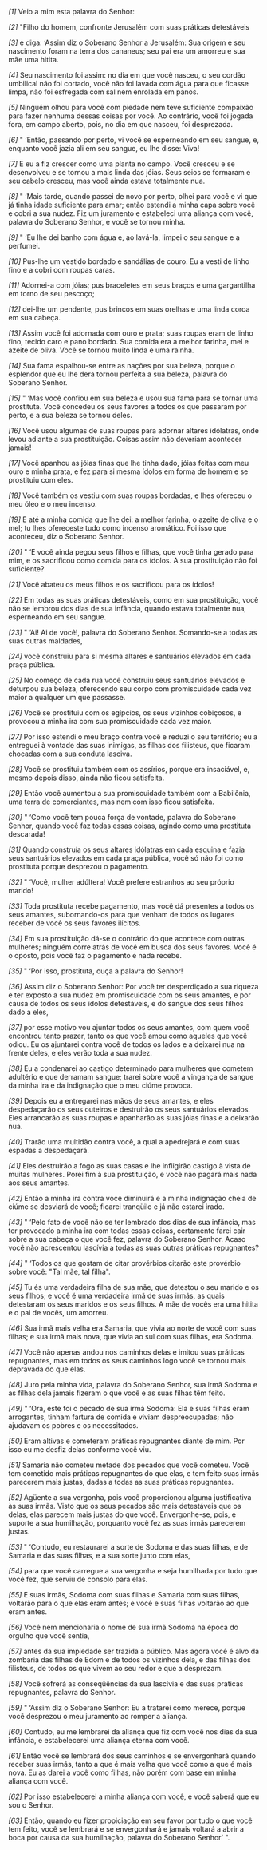 *[1]* Veio a mim esta palavra do Senhor:

*[2]* "Filho do homem, confronte Jerusalém com suas práticas detestáveis

*[3]* e diga: ‘Assim diz o Soberano Senhor a Jerusalém: Sua origem e seu nascimento foram na terra dos cananeus; seu pai era um amorreu e sua mãe uma hitita.

*[4]* Seu nascimento foi assim: no dia em que você nasceu, o seu cordão umbilical não foi cortado, você não foi lavada com água para que ficasse limpa, não foi esfregada com sal nem enrolada em panos.

*[5]* Ninguém olhou para você com piedade nem teve suficiente compaixão para fazer nenhuma dessas coisas por você. Ao contrário, você foi jogada fora, em campo aberto, pois, no dia em que nasceu, foi desprezada.

*[6]* " ‘Então, passando por perto, vi você se esperneando em seu sangue, e, enquanto você jazia ali em seu sangue, eu lhe disse: Viva!

*[7]* E eu a fiz crescer como uma planta no campo. Você cresceu e se desenvolveu e se tornou a mais linda das jóias. Seus seios se formaram e seu cabelo cresceu, mas você ainda estava totalmente nua.

*[8]* " ‘Mais tarde, quando passei de novo por perto, olhei para você e vi que já tinha idade suficiente para amar; então estendi a minha capa sobre você e cobri a sua nudez. Fiz um juramento e estabeleci uma aliança com você, palavra do Soberano Senhor, e você se tornou minha.

*[9]* " ‘Eu lhe dei banho com água e, ao lavá-la, limpei o seu sangue e a perfumei.

*[10]* Pus-lhe um vestido bordado e sandálias de couro. Eu a vesti de linho fino e a cobri com roupas caras.

*[11]* Adornei-a com jóias; pus braceletes em seus braços e uma gargantilha em torno de seu pescoço;

*[12]* dei-lhe um pendente, pus brincos em suas orelhas e uma linda coroa em sua cabeça.

*[13]* Assim você foi adornada com ouro e prata; suas roupas eram de linho fino, tecido caro e pano bordado. Sua comida era a melhor farinha, mel e azeite de oliva. Você se tornou muito linda e uma rainha.

*[14]* Sua fama espalhou-se entre as nações por sua beleza, porque o esplendor que eu lhe dera tornou perfeita a sua beleza, palavra do Soberano Senhor.

*[15]* " ‘Mas você confiou em sua beleza e usou sua fama para se tornar uma prostituta. Você concedeu os seus favores a todos os que passaram por perto, e a sua beleza se tornou deles.

*[16]* Você usou algumas de suas roupas para adornar altares idólatras, onde levou adiante a sua prostituição. Coisas assim não deveriam acontecer jamais!

*[17]* Você apanhou as jóias finas que lhe tinha dado, jóias feitas com meu ouro e minha prata, e fez para si mesma ídolos em forma de homem e se prostituiu com eles.

*[18]* Você também os vestiu com suas roupas bordadas, e lhes ofereceu o meu óleo e o meu incenso.

*[19]* E até a minha comida que lhe dei: a melhor farinha, o azeite de oliva e o mel; tu lhes ofereceste tudo como incenso aromático. Foi isso que aconteceu, diz o Soberano Senhor.

*[20]* " ‘E você ainda pegou seus filhos e filhas, que você tinha gerado para mim, e os sacrificou como comida para os ídolos. A sua prostituição não foi suficiente?

*[21]* Você abateu os meus filhos e os sacrificou para os ídolos!

*[22]* Em todas as suas práticas detestáveis, como em sua prostituição, você não se lembrou dos dias de sua infância, quando estava totalmente nua, esperneando em seu sangue.

*[23]* " ‘Ai! Ai de você!, palavra do Soberano Senhor. Somando-se a todas as suas outras maldades,

*[24]* você construiu para si mesma altares e santuários elevados em cada praça pública.

*[25]* No começo de cada rua você construiu seus santuários elevados e deturpou sua beleza, oferecendo seu corpo com promiscuidade cada vez maior a qualquer um que passasse.

*[26]* Você se prostituiu com os egípcios, os seus vizinhos cobiçosos, e provocou a minha ira com sua promiscuidade cada vez maior.

*[27]* Por isso estendi o meu braço contra você e reduzi o seu território; eu a entreguei à vontade das suas inimigas, as filhas dos filisteus, que ficaram chocadas com a sua conduta lasciva.

*[28]* Você se prostituiu também com os assírios, porque era insaciável, e, mesmo depois disso, ainda não ficou satisfeita.

*[29]* Então você aumentou a sua promiscuidade também com a Babilônia, uma terra de comerciantes, mas nem com isso ficou satisfeita.

*[30]* " ‘Como você tem pouca força de vontade, palavra do Soberano Senhor, quando você faz todas essas coisas, agindo como uma prostituta descarada!

*[31]* Quando construía os seus altares idólatras em cada esquina e fazia seus santuários elevados em cada praça pública, você só não foi como prostituta porque desprezou o pagamento.

*[32]* " ‘Você, mulher adúltera! Você prefere estranhos ao seu próprio marido!

*[33]* Toda prostituta recebe pagamento, mas você dá presentes a todos os seus amantes, subornando-os para que venham de todos os lugares receber de você os seus favores ilícitos.

*[34]* Em sua prostituição dá-se o contrário do que acontece com outras mulheres; ninguém corre atrás de você em busca dos seus favores. Você é o oposto, pois você faz o pagamento e nada recebe.

*[35]* " ‘Por isso, prostituta, ouça a palavra do Senhor!

*[36]* Assim diz o Soberano Senhor: Por você ter desperdiçado a sua riqueza e ter exposto a sua nudez em promiscuidade com os seus amantes, e por causa de todos os seus ídolos detestáveis, e do sangue dos seus filhos dado a eles,

*[37]* por esse motivo vou ajuntar todos os seus amantes, com quem você encontrou tanto prazer, tanto os que você amou como aqueles que você odiou. Eu os ajuntarei contra você de todos os lados e a deixarei nua na frente deles, e eles verão toda a sua nudez.

*[38]* Eu a condenarei ao castigo determinado para mulheres que cometem adultério e que derramam sangue; trarei sobre você a vingança de sangue da minha ira e da indignação que o meu ciúme provoca.

*[39]* Depois eu a entregarei nas mãos de seus amantes, e eles despedaçarão os seus outeiros e destruirão os seus santuários elevados. Eles arrancarão as suas roupas e apanharão as suas jóias finas e a deixarão nua.

*[40]* Trarão uma multidão contra você, a qual a apedrejará e com suas espadas a despedaçará.

*[41]* Eles destruirão a fogo as suas casas e lhe infligirão castigo à vista de muitas mulheres. Porei fim à sua prostituição, e você não pagará mais nada aos seus amantes.

*[42]* Então a minha ira contra você diminuirá e a minha indignação cheia de ciúme se desviará de você; ficarei tranqüilo e já não estarei irado.

*[43]* " ‘Pelo fato de você não se ter lembrado dos dias de sua infância, mas ter provocado a minha ira com todas essas coisas, certamente farei cair sobre a sua cabeça o que você fez, palavra do Soberano Senhor. Acaso você não acrescentou lascívia a todas as suas outras práticas repugnantes?

*[44]* " ‘Todos os que gostam de citar provérbios citarão este provérbio sobre você: "Tal mãe, tal filha".

*[45]* Tu és uma verdadeira filha de sua mãe, que detestou o seu marido e os seus filhos; e você é uma verdadeira irmã de suas irmãs, as quais detestaram os seus maridos e os seus filhos. A mãe de vocês era uma hitita e o pai de vocês, um amorreu.

*[46]* Sua irmã mais velha era Samaria, que vivia ao norte de você com suas filhas; e sua irmã mais nova, que vivia ao sul com suas filhas, era Sodoma.

*[47]* Você não apenas andou nos caminhos delas e imitou suas práticas repugnantes, mas em todos os seus caminhos logo você se tornou mais depravada do que elas.

*[48]* Juro pela minha vida, palavra do Soberano Senhor, sua irmã Sodoma e as filhas dela jamais fizeram o que você e as suas filhas têm feito.

*[49]* " ‘Ora, este foi o pecado de sua irmã Sodoma: Ela e suas filhas eram arrogantes, tinham fartura de comida e viviam despreocupadas; não ajudavam os pobres e os necessitados.

*[50]* Eram altivas e cometeram práticas repugnantes diante de mim. Por isso eu me desfiz delas conforme você viu.

*[51]* Samaria não cometeu metade dos pecados que você cometeu. Você tem cometido mais práticas repugnantes do que elas, e tem feito suas irmãs parecerem mais justas, dadas a todas as suas práticas repugnantes.

*[52]* Agüente a sua vergonha, pois você proporcionou alguma justificativa às suas irmãs. Visto que os seus pecados são mais detestáveis que os delas, elas parecem mais justas do que você. Envergonhe-se, pois, e suporte a sua humilhação, porquanto você fez as suas irmãs parecerem justas.

*[53]* " ‘Contudo, eu restaurarei a sorte de Sodoma e das suas filhas, e de Samaria e das suas filhas, e a sua sorte junto com elas,

*[54]* para que você carregue a sua vergonha e seja humilhada por tudo que você fez, que serviu de consolo para elas.

*[55]* E suas irmãs, Sodoma com suas filhas e Samaria com suas filhas, voltarão para o que elas eram antes; e você e suas filhas voltarão ao que eram antes.

*[56]* Você nem mencionaria o nome de sua irmã Sodoma na época do orgulho que você sentia,

*[57]* antes da sua impiedade ser trazida a público. Mas agora você é alvo da zombaria das filhas de Edom e de todos os vizinhos dela, e das filhas dos filisteus, de todos os que vivem ao seu redor e que a desprezam.

*[58]* Você sofrerá as conseqüências da sua lascívia e das suas práticas repugnantes, palavra do Senhor.

*[59]* " ‘Assim diz o Soberano Senhor: Eu a tratarei como merece, porque você desprezou o meu juramento ao romper a aliança.

*[60]* Contudo, eu me lembrarei da aliança que fiz com você nos dias da sua infância, e estabelecerei uma aliança eterna com você.

*[61]* Então você se lembrará dos seus caminhos e se envergonhará quando receber suas irmãs, tanto a que é mais velha que você como a que é mais nova. Eu as darei a você como filhas, não porém com base em minha aliança com você.

*[62]* Por isso estabelecerei a minha aliança com você, e você saberá que eu sou o Senhor.

*[63]* Então, quando eu fizer propiciação em seu favor por tudo o que você tem feito, você se lembrará e se envergonhará e jamais voltará a abrir a boca por causa da sua humilhação, palavra do Soberano Senhor’ ".

